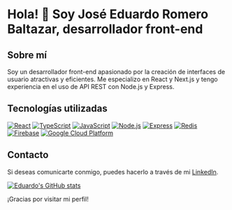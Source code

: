 # Hola! 👋 Soy José Eduardo Romero Baltazar, desarrollador front-end

## Sobre mí

Soy un desarrollador front-end apasionado por la creación de interfaces de usuario atractivas y eficientes. Me especializo en React y Next.js y tengo experiencia en el uso de API REST con Node.js y Express.


## Tecnologías utilizadas

[![React](https://img.shields.io/badge/-React-61DAFB?style=flat-square&logo=react&logoColor=white)](https://reactjs.org/)
[![TypeScript](https://img.shields.io/badge/-TypeScript-007ACC?style=flat-square&logo=typescript&logoColor=white)](https://www.typescriptlang.org/)
[![JavaScript](https://img.shields.io/badge/-JavaScript-F7DF1E?style=flat-square&logo=javascript&logoColor=white)](https://developer.mozilla.org/en-US/docs/Web/JavaScript)
[![Node.js](https://img.shields.io/badge/-Node.js-339933?style=flat-square&logo=node.js&logoColor=white)](https://nodejs.org/en/)
[![Express](https://img.shields.io/badge/-Express-000000?style=flat-square&logo=express&logoColor=white)](https://expressjs.com/)
[![Redis](https://img.shields.io/badge/-Redis-DC382D?style=flat-square&logo=redis&logoColor=white)](https://redis.io/)
[![Firebase](https://img.shields.io/badge/-Firebase-FFCA28?style=flat-square&logo=firebase&logoColor=white)](https://firebase.google.com/)
[![Google Cloud Platform](https://img.shields.io/badge/-Google%20Cloud%20Platform-4285F4?style=flat-square&logo=google-cloud&logoColor=white)](https://cloud.google.com/)

## Contacto

Si deseas comunicarte conmigo, puedes hacerlo a través de mi  [LinkedIn]([https://www.linkedin.com/in/je-romero-dev/]).


[![Eduardo's GitHub stats](https://github-readme-stats.vercel.app/api?username=JoseEduardoRomero)](https://github.com/JoseEduardoRomero/github-readme-stats&theme=transparent)

¡Gracias por visitar mi perfil!
